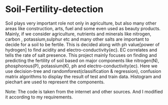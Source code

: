 # Soil-Fertility-detection
   Soil plays very important role not only in agriculture, but also many other areas like construction,
arts, fuel and some even used as beauty products. Mainly, if we consider agriculture, nutrients and
minerals like nitrogen, carbon , potassium,sulphur etc and many other salts are important to decide
for a soil to be fertile. This is decided along with ph value[power of hydrogen] to find acidity and
electro-conductivity{ec}. EC correlates and tells the rate of salt presence.
     This project mainly focuses on finding and predicting the fertility of soil based on major components 
like nitrogen(N), phosphorous(P), potassium(K), ph and electro-conductivity(ec). 
     Here we use decision-tree and randomforest(classification & regression), confusion matrix algorithms
to display the result of test and train data. Histogram and piechart are used to represent the components.
     
     
     
     
     
     
     
     
     
     
    
Note: The code is taken from the internet and other sources. And I modified it according to my requirements.

